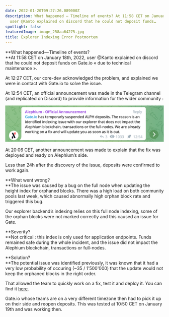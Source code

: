 ```yaml
---
date: 2022-01-20T09:27:26.089000Z
description: What happened — Timeline of events? At 11:58 CET on January 18th, 2022,
  user @Kanto explained on discord that he could not deposit funds…
spotlight: false
featuredImage: image_258aa64275.jpg
title: Explorer Indexing Error Postmortem
---
```


**What happened — Timeline of events?  
**At 11:58 CET on January 18th, 2022, user @Kanto explained on discord that he could not deposit funds on Gate.io « due to technical maintenance ».

At 12:27 CET, our core-dev acknowledged the problem, and explained we were in contact with Gate.io to solve the issue.

At 12:54 CET, an official announcement was made in the Telegram channel (and replicated on Discord) to provide information for the wider community :

![](image_c0f01f593c.jpg)

At 20:06 CET, another announcement was made to explain that the fix was deployed and ready on Alephium’s side.

Less than 24h after the discovery of the issue, deposits were confirmed to work again.

**What went wrong?  
**The issue was caused by a bug on the full node when updating the height index for orphaned blocks. There was a high load on both community pools last week, which caused abnormally high orphan block rate and triggered this bug.

Our explorer backend’s indexing relies on this full node indexing, some of the orphan blocks were not marked correctly and this caused an issue for Gate.

**Severity?  
**Not critical : this index is only used for application endpoints. Funds remained safe during the whole incident, and the issue did not impact the Alephium blockchain, transactions or full-nodes.

**Solution?  
**The potential issue was identified previously, it was known that it had a very low probability of occuring (~35 / 1’500'000) that the update would not keep the orphaned blocks in the right order.

That allowed the team to quickly work on a fix, test it and deploy it. You can find it <a href="https://github.com/alephium/alephium/pull/502" data-href="https://github.com/alephium/alephium/pull/502">here</a>.

Gate.io whose teams are on a very different timezone then had to pick it up on their side and reopen deposits. This was tested at 10:50 CET on January 19th and was working then.
